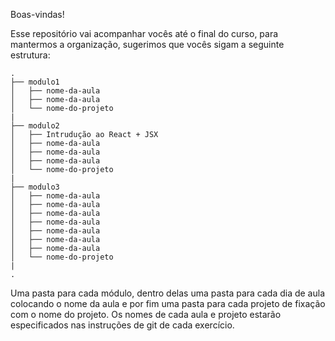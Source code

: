 Boas-vindas!

Esse repositório vai acompanhar vocês até o final do curso, para mantermos a organização, sugerimos que vocês sigam a seguinte estrutura:

```
.
├── modulo1
│   ├── nome-da-aula
│   ├── nome-da-aula
│   └── nome-do-projeto
|
├── modulo2
│   ├── Intrudução ao React + JSX
│   ├── nome-da-aula
│   ├── nome-da-aula
│   ├── nome-da-aula
│   └── nome-do-projeto
|
├── modulo3
│   ├── nome-da-aula
│   ├── nome-da-aula
│   ├── nome-da-aula
│   ├── nome-da-aula
│   ├── nome-da-aula
│   ├── nome-da-aula
│   ├── nome-da-aula
│   └── nome-do-projeto
|
.
```

Uma pasta para cada módulo, dentro delas uma pasta para cada dia de aula colocando o nome da aula e por fim uma pasta para cada projeto de fixação com o nome do projeto. Os nomes de cada aula e projeto estarão especificados nas instruções de git de cada exercício.
